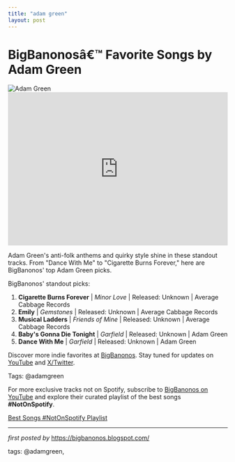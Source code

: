 ```yaml
---
title: "adam green"
layout: post
---
```

<!-- Title of the Post -->
<h1 >BigBanonosâ€™ Favorite Songs by Adam Green</h1> <!-- Featured Image -->
<div > <img src="https://i.scdn.co/image/ab67616d00001e028b55fbd00dc1f564f82d61f1" alt="Adam Green">
</div> <!-- Spotify Embed -->
<div > <iframe src="https://open.spotify.com/embed/playlist/2ZSgXYsOUdUA6bOVHhdjGc?utm_source=generator" width="100%" height="352" frameBorder="0" allowfullscreen="" allow="autoplay; clipboard-write; encrypted-media; fullscreen; picture-in-picture" loading="lazy"></iframe>
</div> <!-- Introductory Text -->
<p >Adam Green's anti-folk anthems and quirky style shine in these standout tracks. From "Dance With Me" to "Cigarette Burns Forever," here are BigBanonos' top Adam Green picks.</p> <!-- Song Highlights -->
<div > <p>BigBanonos' standout picks:</p> <ol> <li><strong>Cigarette Burns Forever</strong> | <em>Minor Love</em> | Released: Unknown | Average Cabbage Records</li> <li><strong>Emily</strong> | <em>Gemstones</em> | Released: Unknown | Average Cabbage Records</li> <li><strong>Musical Ladders</strong> | <em>Friends of Mine</em> | Released: Unknown | Average Cabbage Records</li> <li><strong>Baby's Gonna Die Tonight</strong> | <em>Garfield</em> | Released: Unknown | Adam Green</li> <li><strong>Dance With Me</strong> | <em>Garfield</em> | Released: Unknown | Adam Green</li> </ol>
</div> <!-- Footer Links -->
<div > <p>Discover more indie favorites at <a href="https://bigbanonos.blogspot.com/" target="_blank">BigBanonos</a>. Stay tuned for updates on <a href="https://www.youtube.com/@BigBanonos" target="_blank">YouTube</a> and <a href="https://x.com/bigbanonos" target="_blank">X/Twitter</a>.</p>
</div> <!-- Tags -->
<p >Tags: @adamgreen</p>

<!--Subscribe and Playlist Links-->
<div>
    <p>For more exclusive tracks not on Spotify, subscribe to <a href="https://www.youtube.com/@BigBanonos" target="_blank">BigBanonos on YouTube</a> and explore their curated playlist of the best songs <strong>#NotOnSpotify</strong>.</p>
    <p><a href="https://www.youtube.com/playlist?list=PLtuNtuTatqI0kFahUCbtbfenC_ET5O_tr" target="_blank">Best Songs #NotOnSpotify Playlist<br /></a></p></div>

<hr />

<p><em>first posted by</em> <a href="https://bigbanonos.blogspot.com/" rel="noopener" target="_new">https://bigbanonos.blogspot.com/</a></p>

<p>tags: @adamgreen,</p>
